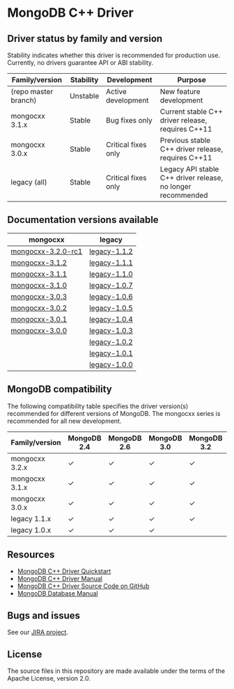 # MongoDB C++ Driver

## Driver status by family and version

Stability indicates whether this driver is recommended for production use.
Currently, no drivers guarantee API or ABI stability.

| Family/version       | Stability   | Development         | Purpose                                                      |
| -------------------- | ----------- | ------------------- | ------------------------------------------------------------ |
| (repo master branch) | Unstable    | Active development  | New feature development                                      |
| mongocxx 3.1.x       | Stable      | Bug fixes only      | Current stable C++ driver release, requires C++11            |
| mongocxx 3.0.x       | Stable      | Critical fixes only | Previous stable C++ driver release, requires C++11           |
| legacy   (all)       | Stable      | Critical fixes only | Legacy API stable C++ driver release, no longer recommended  |

## Documentation versions available

| mongocxx                             | legacy                           |
| ------------------------------------ | -------------------------------- |
| [mongocxx-3.2.0-rc1](../mongocxx-3.2.0-rc1/) | [legacy-1.1.2](../legacy-1.1.2/) |
| [mongocxx-3.1.2](../mongocxx-3.1.2/) | [legacy-1.1.1](../legacy-1.1.2/) |
| [mongocxx-3.1.1](../mongocxx-3.1.1/) | [legacy-1.1.0](../legacy-1.1.1/) |
| [mongocxx-3.1.0](../mongocxx-3.1.0/) | [legacy-1.0.7](../legacy-1.1.0/) |
| [mongocxx-3.0.3](../mongocxx-3.0.3/) | [legacy-1.0.6](../legacy-1.0.7/) |
| [mongocxx-3.0.2](../mongocxx-3.0.2/) | [legacy-1.0.5](../legacy-1.0.6/) |
| [mongocxx-3.0.1](../mongocxx-3.0.1/) | [legacy-1.0.4](../legacy-1.0.5/) |
| [mongocxx-3.0.0](../mongocxx-3.0.0/) | [legacy-1.0.3](../legacy-1.0.4/) |
|                                      | [legacy-1.0.2](../legacy-1.0.3/) |
|                                      | [legacy-1.0.1](../legacy-1.0.2/) |
|                                      | [legacy-1.0.0](../legacy-1.0.1/) |

## MongoDB compatibility

The following compatibility table specifies the driver version(s)
recommended for different versions of MongoDB.  The mongocxx series
is recommended for all new development.

| Family/version | MongoDB 2.4 | MongoDB 2.6 | MongoDB 3.0 | MongoDB 3.2 | MongoDB 3.4 |
| -------------- | ----------- | ----------- | ----------- | ----------- | ----------- |
| mongocxx 3.2.x | ✓           | ✓           | ✓           | ✓           | ✓           |
| mongocxx 3.1.x | ✓           | ✓           | ✓           | ✓           | ✓           |
| mongocxx 3.0.x | ✓           | ✓           | ✓           | ✓           |             |
| legacy   1.1.x | ✓           | ✓           | ✓           | ✓           |             |
| legacy   1.0.x | ✓           | ✓           | ✓           |             |             |

## Resources

* [MongoDB C++ Driver Quickstart](https://mongodb.github.io/mongo-cxx-driver/mongocxx-v3/tutorial/)
* [MongoDB C++ Driver Manual](https://mongodb.github.io/mongo-cxx-driver/)
* [MongoDB C++ Driver Source Code on GitHub](https://github.com/mongodb/mongo-cxx-driver)
* [MongoDB Database Manual](http://docs.mongodb.com/manual/)

## Bugs and issues

See our [JIRA project](http://jira.mongodb.org/browse/CXX).

## License

The source files in this repository are made available under the terms of
the Apache License, version 2.0.
